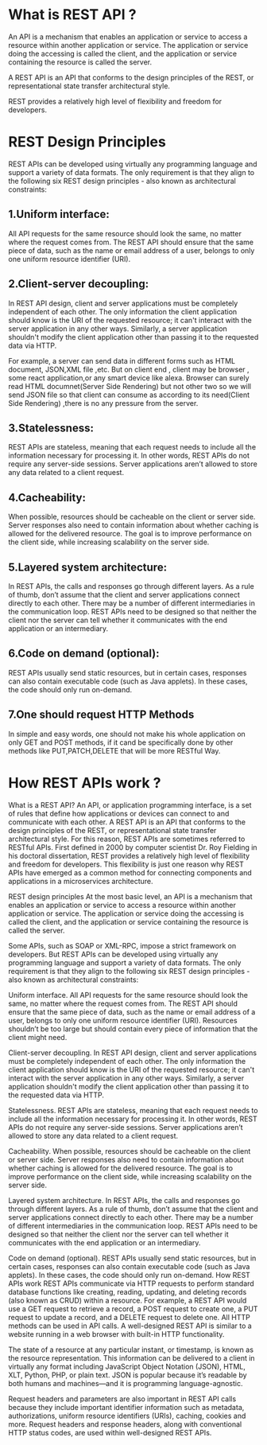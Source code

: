 # What is REST API ?
An API is a mechanism that enables an application or service to access a resource within another application or service. The application or service doing the accessing is called the client, and the application or service containing the resource is called the server.

A REST API is an API that conforms to the design principles of the REST, or representational state transfer architectural style.

REST provides a relatively high level of flexibility and freedom for developers.

# REST Design Principles
REST APIs can be developed using virtually any programming language and support a
variety of data formats. The only requirement is that they align to the following six REST design principles - also known as architectural constraints:

## 1.Uniform interface:
All API requests for the same resource should look the same, no matter where the request comes from. The REST API should ensure that the same piece of data, such as the name or email address of a user, belongs to only one uniform resource identifier (URI).

## 2.Client-server decoupling:
In REST API design, client and server applications must be completely independent of each other. The only information the client application should know is the URI of the requested resource; it can't interact with the server application in any other ways. Similarly, a server application shouldn't modify the client application other than passing it to the requested data via HTTP.

For example, a server can send data in different forms such as HTML document, JSON,XML file ,etc. But on client end , client may be browser , some react application,or any smart device like alexa.
Browser can surely read HTML documnet(Server Side Rendering) but not other two so we will send JSON file so that client can consume as according to its need(Client Side Rendering) ,there is no any pressure from the server.

## 3.Statelessness:
REST APIs are stateless, meaning that each request needs to include all the information necessary for processing it. In other words, REST APIs do not require any server-side sessions. Server applications aren’t allowed to store any data related to a client request.

## 4.Cacheability:
When possible, resources should be cacheable on the client or server side. Server responses also need to contain information about whether caching is allowed for the delivered resource. The goal is to improve performance on the client side, while increasing scalability on the server side.

## 5.Layered system architecture:
In REST APIs, the calls and responses go through different layers. As a rule of thumb, don’t assume that the client and server applications connect directly to each other. There may be a number of different intermediaries in the communication loop. REST APIs need to be designed so that neither the client nor the server can tell whether it communicates with the end application or an intermediary.

## 6.Code on demand (optional):
REST APIs usually send static resources, but in certain cases, responses can also contain executable code (such as Java applets). In these cases, the code should only run on-demand.

## 7.One should request HTTP Methods
In simple and easy words, one should not make his whole application on only GET and POST methods, if it cand be specifically done by other methods like PUT,PATCH,DELETE that will be more RESTful Way.

# How REST APIs work ?


What is a REST API?
An API, or application programming interface, is a set of rules that define how applications or devices can connect to and communicate with each other. A REST API is an API that conforms to the design principles of the REST, or representational state transfer architectural style. For this reason, REST APIs are sometimes referred to RESTful APIs.
First defined in 2000 by computer scientist Dr. Roy Fielding in his doctoral dissertation, REST provides a relatively high level of flexibility and freedom for developers. This flexibility is just one reason why REST APIs have emerged as a common method for connecting components and applications in a microservices architecture.

REST design principles
At the most basic level, an API is a mechanism that enables an application or service to access a resource within another application or service. The application or service doing the accessing is called the client, and the application or service containing the resource is called the server.

Some APIs, such as SOAP or XML-RPC, impose a strict framework on developers. But REST APIs can be developed using virtually any programming language and support a variety of data formats. The only requirement is that they align to the following six REST design principles - also known as architectural constraints:

Uniform interface. All API requests for the same resource should look the same, no matter where the request comes from. The REST API should ensure that the same piece of data, such as the name or email address of a user, belongs to only one uniform resource identifier (URI). Resources shouldn’t be too large but should contain every piece of information that the client might need.

Client-server decoupling. In REST API design, client and server applications must be completely independent of each other. The only information the client application should know is the URI of the requested resource; it can't interact with the server application in any other ways. Similarly, a server application shouldn't modify the client application other than passing it to the requested data via HTTP.

Statelessness. REST APIs are stateless, meaning that each request needs to include all the information necessary for processing it. In other words, REST APIs do not require any server-side sessions. Server applications aren’t allowed to store any data related to a client request.

Cacheability. When possible, resources should be cacheable on the client or server side. Server responses also need to contain information about whether caching is allowed for the delivered resource. The goal is to improve performance on the client side, while increasing scalability on the server side.

Layered system architecture. In REST APIs, the calls and responses go through different layers. As a rule of thumb, don’t assume that the client and server applications connect directly to each other. There may be a number of different intermediaries in the communication loop. REST APIs need to be designed so that neither the client nor the server can tell whether it communicates with the end application or an intermediary.

Code on demand (optional). REST APIs usually send static resources, but in certain cases, responses can also contain executable code (such as Java applets). In these cases, the code should only run on-demand.
How REST APIs work
REST APIs communicate via HTTP requests to perform standard database functions like creating, reading, updating, and deleting records (also known as CRUD) within a resource. For example, a REST API would use a GET request to retrieve a record, a POST request to create one, a PUT request to update a record, and a DELETE request to delete one. All HTTP methods can be used in API calls. A well-designed REST API is similar to a website running in a web browser with built-in HTTP functionality.

The state of a resource at any particular instant, or timestamp, is known as the resource representation. This information can be delivered to a client in virtually any format including JavaScript Object Notation (JSON), HTML, XLT, Python, PHP, or plain text. JSON is popular because it’s readable by both humans and machines—and it is programming language-agnostic.

Request headers and parameters are also important in REST API calls because they include important identifier information such as metadata, authorizations, uniform resource identifiers (URIs), caching, cookies and more. Request headers and response headers, along with conventional HTTP status codes, are used within well-designed REST APIs.



